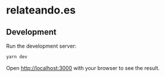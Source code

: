 # relateando.es

## Development

Run the development server:

```bash
yarn dev
```

Open [http://localhost:3000](http://localhost:3000) with your browser to see the result.
